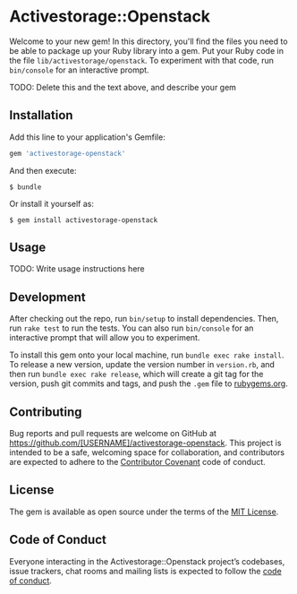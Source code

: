 # Activestorage::Openstack

Welcome to your new gem! In this directory, you'll find the files you need to be able to package up your Ruby library into a gem. Put your Ruby code in the file `lib/activestorage/openstack`. To experiment with that code, run `bin/console` for an interactive prompt.

TODO: Delete this and the text above, and describe your gem

## Installation

Add this line to your application's Gemfile:

```ruby
gem 'activestorage-openstack'
```

And then execute:

    $ bundle

Or install it yourself as:

    $ gem install activestorage-openstack

## Usage

TODO: Write usage instructions here

## Development

After checking out the repo, run `bin/setup` to install dependencies. Then, run `rake test` to run the tests. You can also run `bin/console` for an interactive prompt that will allow you to experiment.

To install this gem onto your local machine, run `bundle exec rake install`. To release a new version, update the version number in `version.rb`, and then run `bundle exec rake release`, which will create a git tag for the version, push git commits and tags, and push the `.gem` file to [rubygems.org](https://rubygems.org).

## Contributing

Bug reports and pull requests are welcome on GitHub at https://github.com/[USERNAME]/activestorage-openstack. This project is intended to be a safe, welcoming space for collaboration, and contributors are expected to adhere to the [Contributor Covenant](http://contributor-covenant.org) code of conduct.

## License

The gem is available as open source under the terms of the [MIT License](http://opensource.org/licenses/MIT).

## Code of Conduct

Everyone interacting in the Activestorage::Openstack project’s codebases, issue trackers, chat rooms and mailing lists is expected to follow the [code of conduct](https://github.com/[USERNAME]/activestorage-openstack/blob/master/CODE_OF_CONDUCT.md).
